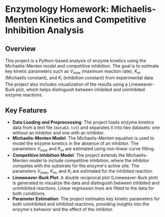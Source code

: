 # Enzymology Homework: Michaelis-Menten Kinetics and Competitive Inhibition Analysis

## Overview
This project is a Python-based analysis of enzyme kinetics using the Michaelis-Menten model and competitive inhibition. The goal is to estimate key kinetic parameters such as $V_{max}$ (maximum reaction rate), $K_m$ (Michaelis constant), and $K_i$ (inhibition constant) from experimental data. The project also includes visualization of the results using a Lineweaver-Burk plot, which helps distinguish between inhibited and uninhibited enzyme reactions.

## Key Features
- **Data Loading and Preprocessing**: The project loads enzyme kinetics data from a text file (`data63.txt`) and separates it into two datasets: one without an inhibitor and one with an inhibitor.
- **Michaelis-Menten Model**: The Michaelis-Menten equation is used to model the enzyme kinetics in the absence of an inhibitor. The parameters $V_{max}$ and $K_m$ are estimated using non-linear curve fitting.
- **Competitive Inhibition Model**: The project extends the Michaelis-Menten model to include competitive inhibition, where the inhibitor competes with the substrate for the enzyme's active site. The parameters $V_{max}$, $K_m$, and $K_i$ are estimated for the inhibited reaction.
- **Lineweaver-Burk Plot**: A double reciprocal plot (Lineweaver-Burk plot) is generated to visualize the data and distinguish between inhibited and uninhibited reactions. Linear regression lines are fitted to the data for both conditions.
- **Parameter Estimation**: The project estimates key kinetic parameters for both uninhibited and inhibited reactions, providing insights into the enzyme's behavior and the effect of the inhibitor.
